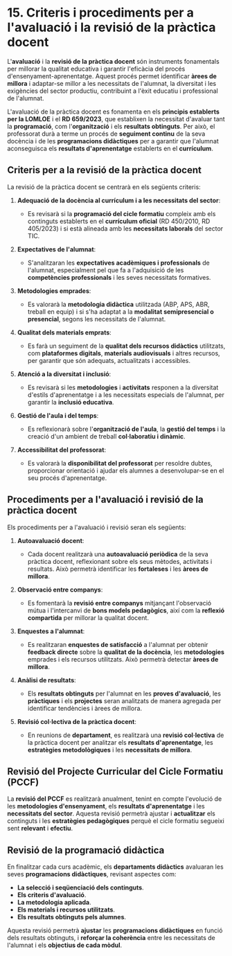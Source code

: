 # 15. Criteris i procediments per a l'avaluació i la revisió de la pràctica docent 

<!--
L'avaluació i la revisió de la pràctica docent és un element clau per a millorar la qualitat educativa  i  garantir  l'eficàcia  del  procés  d'ensenyança-aprenentatge. Este apartat establix els criteris i els procediments que el professorat acorda utilitzar per a reflexionar sobre el seu exercici i identificar àrees de millora.  

LO 3/20 (LOMLOE). Article 1. Principis 
El Sistema Educatiu Espanyol, [...] s'inspira en els principis següents: ñ) L'avaluació del conjunt del sistema educatiu, tant en la programació i l'organització i en els processos d'ensenyança i aprenentatge com en els resultats. 

Alguns aspectes que poden considerar-se inclouen: adequació de la docència al  currículum, expectatives de l'alumnat, metodologies emprades, qualitat dels materials  emprats en la docència, atenció a la diversitat i la inclusió, gestió de l'aula i del temps, accessibilitat del professorat o qualsevol altra que el departament considere. 
Alguns  procediments  per  a  l'avaluació  aconsellats  poden  ser:  autoavaluació, observació entre companys,  enquestes  a  l'alumnat,  anàlisi  de  resultats,  revisió col·lectiva,  etc.  És  convenient  enfocar  el  procés  de  manera  coherent  i desenrotllar models unificats per a la revisió de la pràctica docent. Això permetrà l'anàlisi dels resultats de manera homogènia identificant fàcilment punts de millora en els quals es pot treballar. 

A més de consensuar l'anàlisi de la docència, és important concretar els mètodes i les  tècniques  que  s'empraran  per  a  la  mateixa  revisió  del  PCCF.  Recordem  que este  document  és  un  document  en  actualització  constant  i  requerix  una  valoració  final en termes  formatius i correctius. Per tant, el departament haurà d'especificar com es realitzarà esta avaluació. 
-->

<!-- 

DE LES INSTRUCCIONS D'INICI DE CURS

1.  Avaluació dels processos d'ensenyança, del PCCF i de les programacions didàctiques, i aules virtuals
 
El professorat avaluarà l'obtenció de resultats d'aprenentatge de l'alumnat, el procés d'ensenyança i la seua pròpia pràctica docent en relació amb els reials decrets i el currículum del títol, amb les necessitats educatives de l'entorn econòmic i productiu del centre i amb les característiques de l'alumnat, la qual cosa implicarà l'avaluació i revisió, si és el cas, del projecte curricular de cicle i de les programacions didàctiques que estiguen elaborant.

22.1. Avaluació del projecte curricular de cicle formatiu

La comissió de coordinació pedagògica proposarà al claustre, perquè l'aprove, el pla d'avaluació de la pràctica docent i del PCCF.

L'avaluació del projecte curricular de cicle es realitzarà per part de l'equip educatiu i s'adequarà als aspectes esmentats en l'apartat 7 d'estes instruccions.

22.2. Avaluació de la programació didàctica

En finalitzar el curs acadèmic, i a la vista dels resultats aconseguits per l'alumnat, els departaments didàctics avaluaran les seues programacions respecte als aspectes esmentats en l'apartat 8 d'estes instruccions.

22.3. Memòria final de curs

La memòria de final de curs inclourà. entre altres aspectes, el següent:

a) Els resultats de l'avaluació de l'aprenentatge de l'alumnat, tant en el centre com en l'empresa, amb propostes de millora.
b) La memòria final del pla d'actuacions d'orientació professional del centre educatiu.
c) El PCCF i de la inserció professional dels alumnes que acaben els estudis.
d) Propostes de millora a partir d'estos resultats respecte a la pràctica docent i del PCCF.

22.4. Aules virtuals en règim semipresencial

a) Centres públics
El professorat utilitzarà la plataforma d'aprenentatge en línia disponible en https://aules.edu.gva.es/semipresencial.

L'equip docent disposarà d'un espai a l'aula virtual per a cada un dels mòduls que impartisca, i un altre reservat per al tutor o la tutora, que s'utilitzarà per a la distribució de materials didàctics i per a la realització d'anuncis de rellevància per al seguiment del curs. Este espai web el prepararà el professorat.

A fi de garantir la continuïtat i la qualitat de la docència impartida a distància, es permetrà l'accés de personal assignat per la Conselleria d'Educació, Cultura, Universitats i Ocupació, així com de les persones titulars dels centres o de les persones que exercixen la direcció d'estudis, a les aules virtuals i als continguts publicats en estes al llarg de tot el curs.

b) Centres privats i privats concertats

S'ajustarà al que disposa l'article 32 de l'Orde 30/2022, de 12 de maig, de la Conselleria
d'Educació, Cultura i Esport (DOGV 9342, 18.05.2022). 




I en l'apartat 7 i 8 diu el següent:

7. Projecte curricular del cicle formatiu

1. El projecte curricular del cicle formatiu (d'ara en avant, PCCF) recollirà els acords consensuats de caràcter pedagògic i organitzatiu, d'aplicació comuna a tots els mòduls del cicle. El seu contingut tindrà caràcter vinculant i no serà necessari replicar-lo en les programacions didàctiques dels diferents mòduls, mentres constituïx el marc comú mínim que regix el procés d'ensenyança-aprenentatge en el cicle formatiu. Estos acords han de ser respectats per tot el professorat implicat en l'exercici del cicle.
2. La direcció d'estudis de Formació Professional o la persona que exercisca estes funcions en els centres privats, serà la responsable de garantir la incorporació de tots els projectes curriculars del cicle formatiu en la programació general anual del centre. L'elaboració i redacció del PCCF correspondrà a l'equip docent del cicle, incloent-hi el professorat de matèries no professionals que impartisca docència en este mòdul, amb la coordinació i lideratge de la direcció del departament corresponent.
3. El PCCF haurà d'estar redactat i aprovat durant el curs 2025-2026. El seu contingut serà objecte de seguiment i revisió anual durant el mes de setembre, amb la finalitat de garantir la seua adequació al desplegament del cicle a les necessitats de l'alumnat.
4. El projecte curricular del cicle formatiu inclourà, almenys, els aspectes següents:
- Identificació del cicle formatiu.
- Marc normatiu per al desplegament del projecte curricular.
- Adequació de les competències professionals del títol al context socioeconòmic i cultural del centre.
- Contribució de cada mòdul a les competències professionals del cicle.
- Contribució de cada mòdul a les competències per a l'ocupabilitat del cicle.
- Enfocaments didàctics i metodològics.
- L'organització i distribució dels mòduls professionals
- Criteris d'organització, comunicació i avaluació de l'aprenentatge.
- Base de dades d'empreses o organismes equiparats per a la formació en empresa, i criteris d'assignació de l'alumnat.
- Criteris per a la realització dels plans formatius individuals.
- Criteris per a adaptar els mòduls de Digitalització i Sostenibilitat a les característiques específiques del perfil professional del cicle formatiu. 
- El pla de tutoria i orientació professional
- Concreció dels plans i programes del centre vinculats al currículum.
- Orientacions per a l'ús d'espais, mitjans i equipaments disponibles.
- Criteris i procediments per a l'avaluació i revisió de la pràctica docent.
- Atenció a la diversitat.
- Criteris per a la planificació d'activitats complementàries i extraescolars.
- Criteris per a l'organització del mòdul professional de projecte intermodular.
  
8. Programació didàctica

1. La programació del mòdul ha de ser un document, clar, concís i útil que permeta planificar l'activitat docent. S'ha d'ajustar a les directrius de la comissió de coordinació pedagògica del centre i al concretat en el PCCF en el qual s'inserix. Haurà de donar resposta a la seqüència i organització dels RA i Criteris d'Avaluació i a l'organització dels continguts del mòdul.
2. La programació didàctica de mòdul professional inclourà:
- Dades identificatives, marc normatiu i contextualització del mòdul.
- Relació entre els estàndards de competència i els mòduls del cicle formatiu.
- Contribució dels RA a les competències generals.
- Esquema general i seqüenciació de les unitats de programació.
- Metodologia del procés d'ensenyança-aprenentatge.
- Recursos.
- Ús d'espais i equipaments.
- Mesures d'atenció a la diversitat.
- Avaluació de l'aprenentatge.
- Activitats complementàries i extraescolars.
- Criteris i procediments per a l'avaluació del desenrotllament de la programació i de la pràctica docent, i també i també els criteris de qualificació.
- Qualsevol altre apartat considerat rellevant per l'equip educatiu en el PCCF.

-->

L'**avaluació** i la **revisió de la pràctica docent** són instruments fonamentals per millorar la qualitat educativa i garantir l'eficàcia del procés d'ensenyament-aprenentatge. Aquest procés permet identificar **àrees de millora** i adaptar-se millor a les necessitats de l'alumnat, la diversitat i les exigències del sector productiu, contribuint a l'èxit educatiu i professional de l'alumnat.

L'avaluació de la pràctica docent es fonamenta en els **principis establerts per la LOMLOE** i el **RD 659/2023**, que establixen la necessitat d'avaluar tant la **programació**, com l'**organització** i els **resultats obtinguts**. Per això, el professorat durà a terme un procés de **seguiment continu** de la seva docència i de les **programacions didàctiques** per a garantir que l'alumnat aconseguisca els **resultats d'aprenentatge** establerts en el **currículum**.

## **Criteris per a la revisió de la pràctica docent**

La revisió de la pràctica docent se centrarà en els següents criteris:

1. **Adequació de la docència al currículum i a les necessitats del sector**:

      * Es revisarà si la **programació del cicle formatiu** compleix amb els continguts establerts en el **currículum oficial** (RD 450/2010, RD 405/2023) i si està alineada amb les **necessitats laborals** del sector TIC.

2. **Expectatives de l'alumnat**:

      * S'analitzaran les **expectatives acadèmiques i professionals** de l'alumnat, especialment pel que fa a l'adquisició de les **competències professionals** i les seves necessitats formatives.

3. **Metodologies emprades**:

      * Es valorarà la **metodologia didàctica** utilitzada (ABP, APS, ABR, treball en equip) i si s'ha adaptat a la **modalitat semipresencial o presencial**, segons les necessitats de l'alumnat.

4. **Qualitat dels materials emprats**:

      * Es farà un seguiment de la **qualitat dels recursos didàctics** utilitzats, com **plataformes digitals**, **materials audiovisuals** i altres recursos, per garantir que són adequats, actualitzats i accessibles.

5. **Atenció a la diversitat i inclusió**:

      * Es revisarà si les **metodologies** i **activitats** responen a la diversitat d'estils d'aprenentatge i a les necessitats especials de l'alumnat, per garantir la **inclusió educativa**.

6. **Gestió de l'aula i del temps**:

      * Es reflexionarà sobre l'**organització de l'aula**, la **gestió del temps** i la creació d'un ambient de treball **col·laboratiu i dinàmic**.

7. **Accessibilitat del professorat**:

      * Es valorarà la **disponibilitat del professorat** per resoldre dubtes, proporcionar orientació i ajudar els alumnes a desenvolupar-se en el seu procés d'aprenentatge.

## **Procediments per a l'avaluació i revisió de la pràctica docent**

Els procediments per a l'avaluació i revisió seran els següents:

1. **Autoavaluació docent**:

      * Cada docent realitzarà una **autoavaluació periòdica** de la seva pràctica docent, reflexionant sobre els seus mètodes, activitats i resultats. Això permetrà identificar les **fortaleses** i les **àrees de millora**.

2. **Observació entre companys**:

      * Es fomentarà la **revisió entre companys** mitjançant l'observació mútua i l'intercanvi de **bons models pedagògics**, així com la **reflexió compartida** per millorar la qualitat docent.

3. **Enquestes a l'alumnat**:

      * Es realitzaran **enquestes de satisfacció** a l'alumnat per obtenir **feedback directe** sobre la **qualitat de la docència**, les **metodologies** emprades i els recursos utilitzats. Això permetrà detectar **àrees de millora**.

4. **Anàlisi de resultats**:

      * Els **resultats obtinguts** per l'alumnat en les **proves d'avaluació**, les **pràctiques** i els **projectes** seran analitzats de manera agregada per identificar tendències i àrees de millora.

5. **Revisió col·lectiva de la pràctica docent**:

      * En reunions de **departament**, es realitzarà una **revisió col·lectiva** de la pràctica docent per analitzar els **resultats d'aprenentatge**, les **estratègies metodològiques** i les **necessitats de millora**.

## **Revisió del Projecte Curricular del Cicle Formatiu (PCCF)**

La **revisió del PCCF** es realitzarà anualment, tenint en compte l'evolució de les **metodologies d'ensenyament**, els **resultats d'aprenentatge** i les **necessitats del sector**. Aquesta revisió permetrà ajustar i **actualitzar** els continguts i les **estratègies pedagògiques** perquè el cicle formatiu segueixi sent **relevant** i **efectiu**.

## **Revisió de la programació didàctica**

En finalitzar cada curs acadèmic, els **departaments didàctics** avaluaran les seves **programacions didàctiques**, revisant aspectes com:

* **La selecció i seqüenciació dels continguts**.
* **Els criteris d'avaluació**.
* **La metodologia aplicada**.
* **Els materials i recursos utilitzats**.
* **Els resultats obtinguts pels alumnes**.

Aquesta revisió permetrà **ajustar** les **programacions didàctiques** en funció dels resultats obtinguts, i **reforçar la coherència** entre les necessitats de l'alumnat i els **objectius de cada mòdul**.

